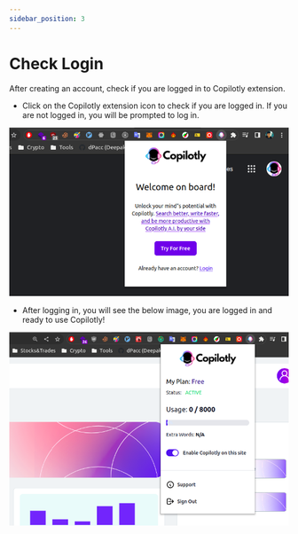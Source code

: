 ```yaml
---
sidebar_position: 3
---
```


# Check Login

After creating an account, check if you are logged in to Copilotly extension.

- Click on the Copilotly extension icon to check if you are logged in. If you are not logged in, you will be prompted to log in.

![Check login](./img/check-logged-in.png)

- After logging in, you will see the below image, you are logged in and ready to use Copilotly!

![Log in](./img/logged-in.png)
